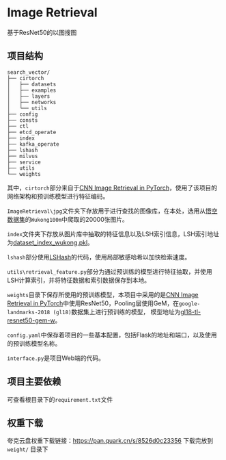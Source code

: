 # Image Retrieval

基于ResNet50的以图搜图

## 项目结构

```shell
search_vector/
├── cirtorch
│   ├── datasets
│   ├── examples
│   ├── layers
│   ├── networks
│   └── utils
├── config
├── consts
├── ctl
├── etcd_operate
├── index
├── kafka_operate
├── lshash
├── milvus
├── service
├── utils
└── weights
```

其中，`cirtorch`部分来自于[CNN Image Retrieval in PyTorch](https://github.com/filipradenovic/cnnimageretrieval-pytorch)，使用了该项目的网络架构和预训练模型进行特征编码。

`ImageRetrieval\jpg`文件夹下存放用于进行查找的图像库，在本处，选用从[悟空数据集](https://wukong-dataset.github.io/wukong-dataset/index.html)的`Wukong100m`中爬取的20000张图片。

`index`文件夹下存放从图片库中抽取的特征信息以及LSH索引信息，LSH索引地址为[dataset_index_wukong.pkl](https://pan.baidu.com/s/1t_BXCGVEO0U_9tVCHnY5pw?pwd=e1fa)。

`lshash`部分使用[LSHash](https://github.com/kayzhu/LSHash)的代码，使用局部敏感哈希以加快检索速度。

`utils\retrieval_feature.py`部分为通过预训练的模型进行特征抽取，并使用LSH计算索引，并将特征数据和索引数据保存到本地。

`weights`目录下保存所使用的预训练模型，本项目中采用的是[CNN Image Retrieval in PyTorch](https://github.com/filipradenovic/cnnimageretrieval-pytorch)中使用ResNet50，Pooling层使用GeM，在`google-landmarks-2018 (gl18)`数据集上进行预训练的模型，
模型地址为[gl18-tl-resnet50-gem-w](http://cmp.felk.cvut.cz/cnnimageretrieval/data/networks/gl18/gl18-tl-resnet50-gem-w-83fdc30.pth)。

`config.yaml`中保存着项目的一些基本配置，包括Flask的地址和端口，以及使用的预训练模型名称。

`interface.py`是项目Web端的代码。

## 项目主要依赖

可查看根目录下的`requirement.txt`文件

## 权重下载

夸克云盘权重下载链接：<https://pan.quark.cn/s/8526d0c23356>
下载完放到 `weight/` 目录下
